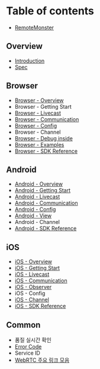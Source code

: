 # Table of contents

* [RemoteMonster](README.md)

## Overview

* [Introduction](overview/introduction.md)
* [Spec](overview/spec.md)

## Browser

* [Browser - Overview](browser/browser-overview.md)
* Browser - Getting Start
* [Browser - Livecast](browser/browser-livecast.md)
* [Browser - Communication](browser/browser-communication.md)
* [Browser - Config](browser/browser-config.md)
* Browser - Channel
* [Browser - Debug inside](browser/browser-debug-inside.md)
* [Browser - Examples](browser/browser-examples.md)
* [Browser - SDK Reference](https://remotemonster.github.io/browser-sdk/doc/)

## Android

* [Android - Overview](android/android-overview.md)
* [Android - Getting Start](android/android-getting-start.md)
* [Android - Livecast](android/android-livecast.md)
* [Android - Communication](android/android-communication.md)
* [Android - Config](android/android-config.md)
* [Android - View](android/android-view.md)
* Android - Channel
* [Android - SDK Reference](https://remotemonster.github.io/android-sdk/)

## iOS

* [iOS - Overview](ios/ios-overview.md)
* [iOS - Getting Start](ios/ios-getting-start.md)
* [iOS - Livecast](ios/ios-livecast.md)
* [iOS - Communication](ios/ios-communication.md)
* [iOS - Observer](ios/ios-observer.md)
* iOS - Config
* [iOS - Channel](ios/ios-channel.md)
* [iOS - SDK Reference](https://remotemonster.github.io/remon-ios-sdk/)

## Common

* 품질 실시간 확인
* [Error Code](common/error-code.md)
* Service ID
* [WebRTC 주요 링크 모음](common/webrtc.md)

